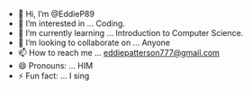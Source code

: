- 👋 Hi, I’m @EddieP89
- 👀 I’m interested in ... Coding.
- 🌱 I’m currently learning ... Introduction to Computer Science.
- 💞️ I’m looking to collaborate on ... Anyone
- 📫 How to reach me ... eddiepatterson777@gmail.com
- 😄 Pronouns: ... HIM
- ⚡ Fun fact: ... I sing

<!---
EddieP89/EddieP89 is a ✨ special ✨ repository because its `README.md` (this file) appears on your GitHub profile.
You can click the Preview link to take a look at your changes.
--->
